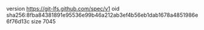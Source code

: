 version https://git-lfs.github.com/spec/v1
oid sha256:8fba84381891e95536e99b46a212ab3ef4b56eb1dab1678a4851986e6f76d13c
size 7045
